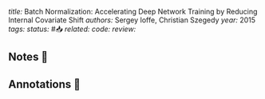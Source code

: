 *title:* Batch Normalization: Accelerating Deep Network Training by Reducing Internal Covariate Shift
*authors:* Sergey Ioffe, Christian Szegedy
*year:* 2015
*tags:* 
*status:* #📥
*related:*
*code:*
*review:*

## Notes 📍

## Annotations 📖
